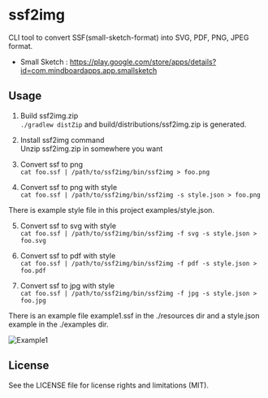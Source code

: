 
# ssf2img

CLI tool to convert SSF(small-sketch-format) into SVG, PDF, PNG, JPEG format.

* Small Sketch : https://play.google.com/store/apps/details?id=com.mindboardapps.app.smallsketch


## Usage

1. Build ssf2img.zip  
    `./gradlew distZip` and build/distributions/ssf2img.zip is generated.

2. Install ssf2img command  
    Unzip ssf2img.zip in somewhere you want

3. Convert ssf to png  
    `cat foo.ssf | /path/to/ssf2img/bin/ssf2img > foo.png`

4. Convert ssf to png with style  
    `cat foo.ssf | /path/to/ssf2img/bin/ssf2img -s style.json > foo.png`

There is example style file in this project examples/style.json.

5. Convert ssf to svg with style  
    `cat foo.ssf | /path/to/ssf2img/bin/ssf2img -f svg -s style.json > foo.svg`

6. Convert ssf to pdf with style  
    `cat foo.ssf | /path/to/ssf2img/bin/ssf2img -f pdf -s style.json > foo.pdf`

7. Convert ssf to jpg with style  
    `cat foo.ssf | /path/to/ssf2img/bin/ssf2img -f jpg -s style.json > foo.jpg`

There is an example file example1.ssf in the ./resources dir and a style.json example in the ./examples dir.

![Example1](https://github.com/mindboard/ssf2img/blob/master/resources/example1.svg)


## License

See the LICENSE file for license rights and limitations (MIT).
